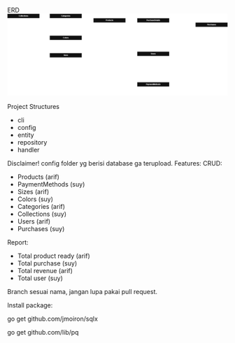 ERD
![alt text](https://github.com/zuyatna/clothing-pair-project/blob/main/erd/clothes.drawio.png?raw=true)

Project Structures
- cli
- config
- entity
- repository
- handler

Disclaimer! config folder yg berisi database ga terupload.
Features:
CRUD:
- Products (arif)
- PaymentMethods (suy)
- Sizes (arif)
- Colors (suy)
- Categories (arif)
- Collections (suy)
- Users (arif)
- Purchases (suy)

Report:
- Total product ready (arif)
- Total purchase (suy)
- Total revenue (arif)
- Total user (suy)

Branch sesuai nama, jangan lupa pakai pull request.

Install package:

go get github.com/jmoiron/sqlx

go get github.com/lib/pq